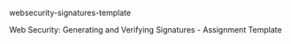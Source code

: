 websecurity-signatures-template

Web Security: Generating and Verifying Signatures - Assignment Template
